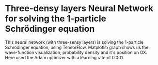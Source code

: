 # Three-densy layers Neural Network for solving the 1-particle Schrödinger equation
This neural network (with three-sensy layers) is solving the 1-particle Schrödinger equation, using TensorFlow. Matplotlib graph shows us the wave-function visualization, probability density and it`s position on OX. Here used the Adam optimizer with a learning rate of 0.001.
